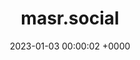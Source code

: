 ---
layout: server
title:  masr.social
date:   2023-01-03 00:00:02 +0000
country: de
continent: europe
description: Egyptian Community on Mastodon. مجتمع مصر علي ماستودون.
banner: https://masr.social/system/site_uploads/files/000/000/001/@1x/646fd776e42137e4.png
users: 76
statuses: 1479
---
